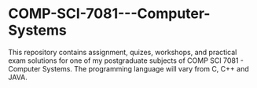 # COMP-SCI-7081---Computer-Systems
This repository contains assignment, quizes, workshops, and practical exam solutions for one of my postgraduate subjects of COMP SCI 7081 - Computer Systems. The programming language will vary from C, C++ and JAVA.
